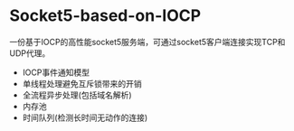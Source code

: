 # Socket5-based-on-IOCP
一份基于IOCP的高性能socket5服务端，可通过socket5客户端连接实现TCP和UDP代理。
* IOCP事件通知模型
* 单线程处理避免互斥锁带来的开销
* 全流程异步处理(包括域名解析)
* 内存池
* 时间队列(检测长时间无动作的连接)

